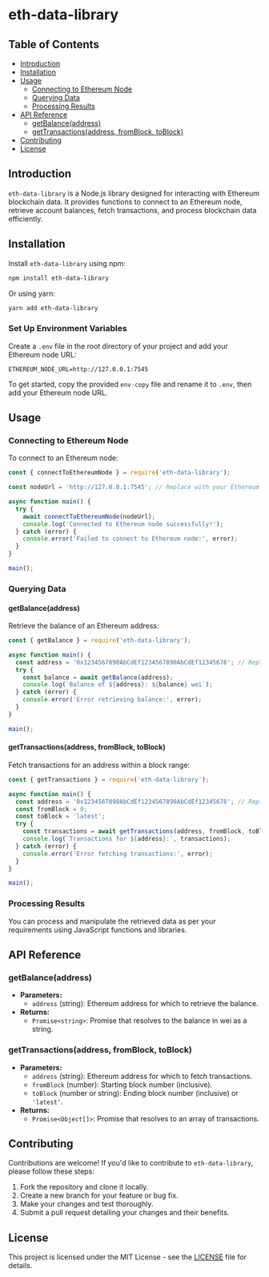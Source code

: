 # eth-data-library
## Table of Contents
- [Introduction](#introduction)
- [Installation](#installation)
- [Usage](#usage)
  - [Connecting to Ethereum Node](#connecting-to-ethereum-node)
  - [Querying Data](#querying-data)
  - [Processing Results](#processing-results)
- [API Reference](#api-reference)
  - [getBalance(address)](#getbalanceaddress)
  - [getTransactions(address, fromBlock, toBlock)](#gettransactionsaddress-fromblock-toblock)
- [Contributing](#contributing)
- [License](#license)

## Introduction
`eth-data-library` is a Node.js library designed for interacting with Ethereum blockchain data. It provides functions to connect to an Ethereum node, retrieve account balances, fetch transactions, and process blockchain data efficiently.

## Installation
Install `eth-data-library` using npm:

```bash
npm install eth-data-library
```

Or using yarn:

```bash
yarn add eth-data-library
```

### Set Up Environment Variables

Create a `.env` file in the root directory of your project and add your Ethereum node URL:

```
ETHEREUM_NODE_URL=http://127.0.0.1:7545
```
To get started, copy the provided `env-copy` file and rename it to `.env`, then add your Ethereum node URL.

## Usage
### Connecting to Ethereum Node
To connect to an Ethereum node:

```javascript
const { connectToEthereumNode } = require('eth-data-library');

const nodeUrl = 'http://127.0.0.1:7545'; // Replace with your Ethereum node URL

async function main() {
  try {
    await connectToEthereumNode(nodeUrl);
    console.log('Connected to Ethereum node successfully!');
  } catch (error) {
    console.error('Failed to connect to Ethereum node:', error);
  }
}

main();
```

### Querying Data
#### getBalance(address)
Retrieve the balance of an Ethereum address:

```javascript
const { getBalance } = require('eth-data-library');

async function main() {
  const address = '0x1234567890AbCdEf1234567890AbCdEf12345678'; // Replace with your node address
  try {
    const balance = await getBalance(address);
    console.log(`Balance of ${address}: ${balance} wei`);
  } catch (error) {
    console.error('Error retrieving balance:', error);
  }
}

main();
```

#### getTransactions(address, fromBlock, toBlock)
Fetch transactions for an address within a block range:

```javascript
const { getTransactions } = require('eth-data-library');

async function main() {
  const address = '0x1234567890AbCdEf1234567890AbCdEf12345678'; // Replace with your node address
  const fromBlock = 0;
  const toBlock = 'latest';
  try {
    const transactions = await getTransactions(address, fromBlock, toBlock);
    console.log(`Transactions for ${address}:`, transactions);
  } catch (error) {
    console.error('Error fetching transactions:', error);
  }
}

main();
```

### Processing Results
You can process and manipulate the retrieved data as per your requirements using JavaScript functions and libraries.

## API Reference
### getBalance(address)
- **Parameters:**
  - `address` (string): Ethereum address for which to retrieve the balance.
- **Returns:**
  - `Promise<string>`: Promise that resolves to the balance in wei as a string.

### getTransactions(address, fromBlock, toBlock)
- **Parameters:**
  - `address` (string): Ethereum address for which to fetch transactions.
  - `fromBlock` (number): Starting block number (inclusive).
  - `toBlock` (number or string): Ending block number (inclusive) or `'latest'`.
- **Returns:**
  - `Promise<Object[]>`: Promise that resolves to an array of transactions.

## Contributing
Contributions are welcome! If you'd like to contribute to `eth-data-library`, please follow these steps:
1. Fork the repository and clone it locally.
2. Create a new branch for your feature or bug fix.
3. Make your changes and test thoroughly.
4. Submit a pull request detailing your changes and their benefits.

## License
This project is licensed under the MIT License - see the [LICENSE](LICENSE) file for details.